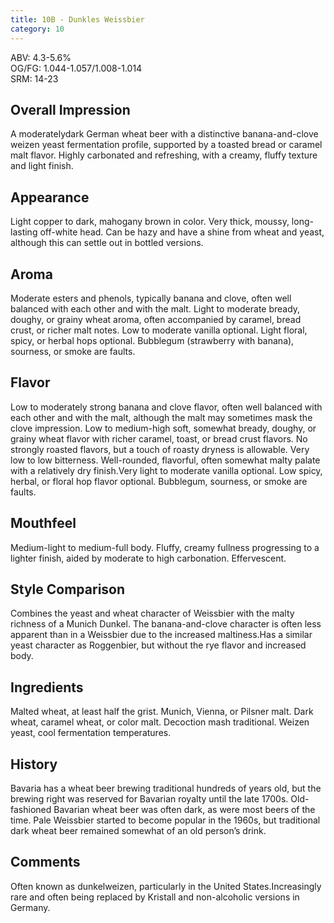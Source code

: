 ```yaml
---
title: 10B - Dunkles Weissbier
category: 10
---
```


ABV: 4.3-5.6%  
OG/FG: 1.044-1.057/1.008-1.014  
SRM: 14-23  

## Overall Impression
A moderatelydark German wheat beer with a distinctive banana-and-clove weizen yeast fermentation profile, supported by a toasted bread or caramel malt flavor. Highly carbonated and refreshing, with a creamy, fluffy texture and light finish.

## Appearance
Light copper to dark, mahogany brown in color. Very thick, moussy, long-lasting off-white head. Can be hazy and have a shine from wheat and yeast, although this can settle out in bottled versions.

## Aroma
Moderate esters and phenols, typically banana and clove, often well balanced with each other and with the malt. Light to moderate bready, doughy, or grainy wheat aroma, often accompanied by caramel, bread crust, or richer malt notes. Low to moderate vanilla optional. Light floral, spicy, or herbal hops optional. Bubblegum (strawberry with banana), sourness, or smoke are faults.

## Flavor
Low to moderately strong banana and clove flavor, often well balanced with each other and with the malt, although the malt may sometimes mask the clove impression. Low to medium-high soft, somewhat bready, doughy, or grainy wheat flavor with richer caramel, toast, or bread crust flavors. No strongly roasted flavors, but a touch of roasty dryness is allowable. Very low to low bitterness. Well-rounded, flavorful, often somewhat malty palate with a relatively dry finish.Very light to moderate vanilla optional. Low spicy, herbal, or floral hop flavor optional. Bubblegum, sourness, or smoke are faults.

## Mouthfeel
Medium-light to medium-full body. Fluffy, creamy fullness progressing to a lighter finish, aided by moderate to high carbonation. Effervescent.

## Style Comparison
Combines the yeast and wheat character of Weissbier with the malty richness of a Munich Dunkel. The banana-and-clove character is often less apparent than in a Weissbier due to the increased maltiness.Has a similar yeast character as Roggenbier, but without the rye flavor and increased body.

## Ingredients
Malted wheat, at least half the grist. Munich, Vienna, or Pilsner malt. Dark wheat, caramel wheat, or color malt. Decoction mash traditional. Weizen yeast, cool fermentation temperatures.

## History
Bavaria has a wheat beer brewing traditional hundreds of years old, but the brewing right was reserved for Bavarian royalty until the late 1700s. Old-fashioned Bavarian wheat beer was often dark, as were most beers of the time. Pale Weissbier started to become popular in the 1960s, but traditional dark wheat beer remained somewhat of an old person’s drink.

## Comments
Often known as dunkelweizen, particularly in the United States.Increasingly rare and often being replaced by Kristall and non-alcoholic versions in Germany.